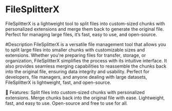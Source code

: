 # FileSplitterX
FileSplitterX is a lightweight tool to split files into custom-sized chunks with personalized extensions and merge them back to generate the original file. Perfect for managing large files, it’s fast, easy to use, and open-source.

#Description
FileSplitterX is a versatile file management tool that allows you to split large files into smaller chunks with customizable sizes and extensions. Whether you're preparing files for transfer, storage, or organization, FileSplitterX simplifies the process with its intuitive interface. It also provides seamless merging capabilities to reassemble the chunks back into the original file, ensuring data integrity and usability. Perfect for developers, file managers, and anyone dealing with large datasets, FileSplitterX is lightweight, fast, and open-source.

📂 Features:
    Split files into custom-sized chunks with personalized extensions.
    Merge chunks back into the original file with ease.
    Lightweight, fast, and easy to use.
    Open-source and free to use for all.

